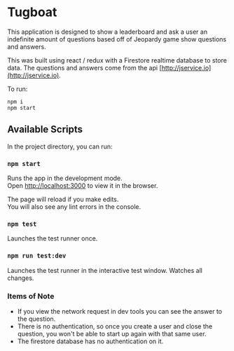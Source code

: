 # Tugboat

This application is designed to show a leaderboard and ask a user an indefinite amount of questions based off of Jeopardy game show questions and answers.

This was built using react / redux with a Firestore realtime database to store data. The questions and answers come from the api [http://jservice.io](http://jservice.io).

To run:

```
npm i
npm start
```

## Available Scripts

In the project directory, you can run:

### `npm start`

Runs the app in the development mode.<br>
Open [http://localhost:3000](http://localhost:3000) to view it in the browser.

The page will reload if you make edits.<br>
You will also see any lint errors in the console.

### `npm test`

Launches the test runner once.<br>

### `npm run test:dev`

Launches the test runner in the interactive test window. Watches all changes.

### Items of Note

-   If you view the network request in dev tools you can see the answer to the question.
-   There is no authentication, so once you create a user and close the question, you won't be able to start up again with that same user.
-   The firestore database has no authentication on it.
